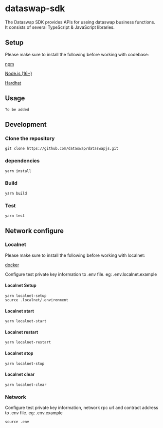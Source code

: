 # dataswap-sdk

The Dataswap SDK provides APIs for useing dataswap business functions. It consists of several TypeScript & JavaScript libraries.

## Setup

Please make sure to install the following before working with codebase:  

[npm](https://docs.npmjs.com/getting-started)

[Node.js (16+)](https://nodejs.org/en/download)

[Hardhat](https://hardhat.org/hardhat-runner/docs/getting-started#installation)

## Usage

```shell
To be added
```

## Development

### Clone the repository

```shell
git clone https://github.com/dataswap/dataswapjs.git
```

### dependencies

```shell
yarn install
```

### Build

```shell
yarn build
```

### Test

```shell
yarn test
```

## Network configure

### Localnet

Please make sure to install the following before working with localnet:  

[docker](https://www.docker.com/get-started/)

Configure test private key information to .env file. eg: .env.localnet.example

#### Localnet Setup

```shell
yarn localnet-setup
source .localnet/.environment
```

#### Localnet start

```shell
yarn localnet-start
```

#### Localnet restart

```shell
yarn localnet-restart
```

#### Localnet stop

```shell
yarn localnet-stop
```

#### Localnet clear

```shell
yarn localnet-clear
```

### Network

Configure test private key information, network rpc url and contract address to .env file. eg: .env.example

```shell
source .env
```
